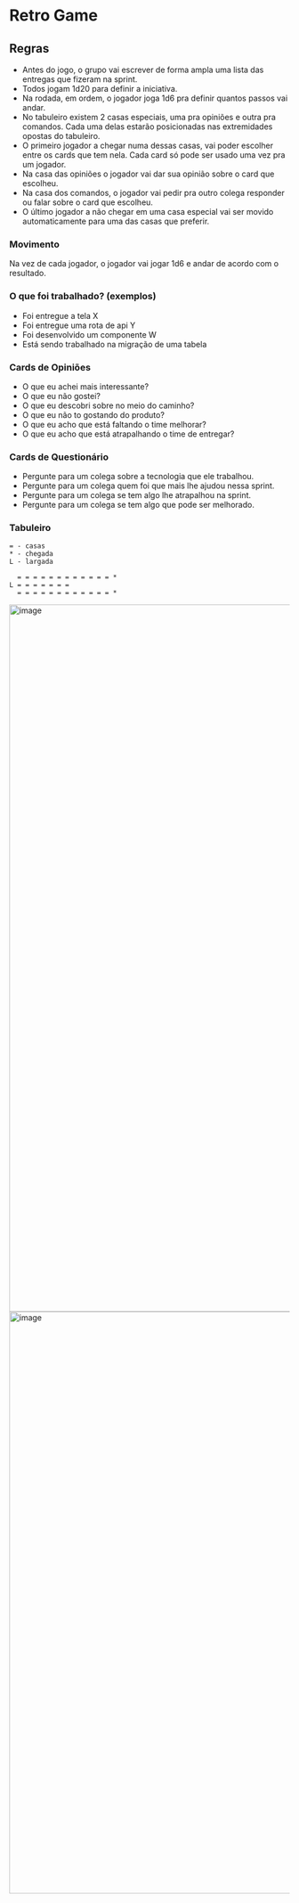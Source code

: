 # Retro Game

## Regras

* Antes do jogo, o grupo vai escrever de forma ampla uma lista das entregas que fizeram na sprint.
* Todos jogam 1d20 para definir a iniciativa.
* Na rodada, em ordem, o jogador joga 1d6 pra definir quantos passos vai andar.
* No tabuleiro existem 2 casas especiais, uma pra opiniões e outra pra comandos. Cada uma delas estarão posicionadas nas extremidades opostas do tabuleiro.
* O primeiro jogador a chegar numa dessas casas, vai poder escolher entre os cards que tem nela. Cada card só pode ser usado uma vez pra um jogador.
* Na casa das opiniões o jogador vai dar sua opinião sobre o card que escolheu.
* Na casa dos comandos, o jogador vai pedir pra outro colega responder ou falar sobre o card que escolheu.
* O último jogador a não chegar em uma casa especial vai ser movido automaticamente para uma das casas que preferir.

### Movimento

Na vez de cada jogador, o jogador vai jogar 1d6 e andar de acordo com o resultado.

### O que foi trabalhado? (exemplos)

* Foi entregue a tela X
* Foi entregue uma rota de api Y
* Foi desenvolvido um componente W
* Está sendo trabalhado na migração de uma tabela

### Cards de Opiniões

* O que eu achei mais interessante?
* O que eu não gostei?
* O que eu descobri sobre no meio do caminho?
* O que eu não to gostando do produto?
* O que eu acho que está faltando o time melhorar?
* O que eu acho que está atrapalhando o time de entregar?

### Cards de Questionário

* Pergunte para um colega sobre a tecnologia que ele trabalhou.
* Pergunte para um colega quem foi que mais lhe ajudou nessa sprint.
* Pergunte para um colega se tem algo lhe atrapalhou na sprint.
* Pergunte para um colega se tem algo que pode ser melhorado.

### Tabuleiro
```
= - casas
* - chegada
L - largada

  = = = = = = = = = = = = *
L = = = = = = =
  = = = = = = = = = = = = *
```

<img width="1270" alt="image" src="https://user-images.githubusercontent.com/894329/218547086-647cfb3e-8253-4376-a781-9486b931b570.png">

<img width="1045" alt="image" src="https://user-images.githubusercontent.com/894329/218547550-40f57cc9-2794-4f84-8dcd-d485c20bdf21.png">
